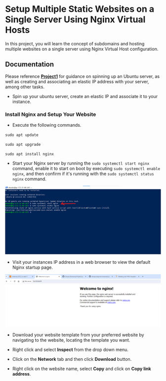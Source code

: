 # Setup Multiple Static Websites on a Single Server Using Nginx Virtual Hosts

In this project, you will learn the concept of subdomains and hosting multiple websites on a single server using Nginx Virtual Host configuration.

## Documentation

Please reference [**Project1**](https://github.com/StrangeJay/devops-beginner-bootcamp/blob/main/project1/project1.md) for guidance on spinning up an Ubuntu server, as well as creating and associating an elastic IP address with your server, among other tasks.

- Spin up your ubuntu server, create an elastic IP and associate it to your instance.

### Install Nginx and Setup Your Website

- Execute the following commands.

`sudo apt update`

`sudo apt upgrade`

`sudo apt install nginx`

- Start your Nginx server by running the `sudo systemctl start nginx` command, enable it to start on boot by executing `sudo systemctl enable nginx`, and then confirm if it's running with the `sudo systemctl status nginx` command.

![1](img/1.png)

- Visit your instances IP address in a web browser to view the default Nginx startup page.

![2](img/2.png)

- Download your website template from your preferred website by navigating to the website, locating the template you want.

- Right click and select **Inspect** from the drop down menu.

- Click on the **Network** tab and then click **Download** button.

- Right click on the website name, select **Copy** and click on **Copy link address**.
